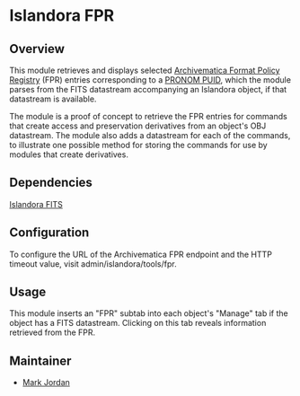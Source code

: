 # Islandora FPR

## Overview

This module retrieves and displays selected [Archivematica Format Policy Registry](https://ww.archivematica.org/en/docs/archivematica-1.3/user-manual/preservation/preservation-planning/#fpr) (FPR) entries corresponding to a [PRONOM PUID](http://en.wikipedia.org/wiki/PRONOM), which the module parses from the FITS datastream accompanying an Islandora object, if that datastream is available.

The module is a proof of concept to retrieve the FPR entries for commands that create access and preservation derivatives from an object's OBJ datastream. The module also adds a datastream for each of the commands, to illustrate one possible method for storing the commands for use by modules that create derivatives.

## Dependencies

[Islandora FITS](https://github.com/Islandora/islandora_fits)

## Configuration

To configure the URL of the Archivematica FPR endpoint and the HTTP timeout value, visit admin/islandora/tools/fpr.

## Usage

This module inserts an "FPR" subtab into each object's "Manage" tab if the object has a FITS datastream. Clicking on this tab reveals information retrieved from the FPR.

## Maintainer

* [Mark Jordan](https://github.com/mjordan)


